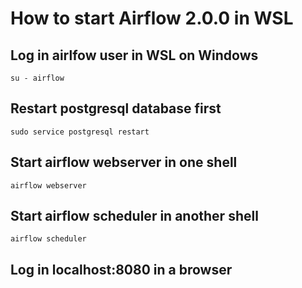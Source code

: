 # How to start Airflow 2.0.0 in WSL

## Log in airlfow user in WSL on Windows
```
su - airflow
```

## Restart postgresql database first
```
sudo service postgresql restart
```

## Start airflow webserver in one shell
```
airflow webserver
```

## Start airflow scheduler in another shell
```
airflow scheduler
```
## Log in localhost:8080 in a browser
